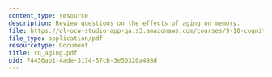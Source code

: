 ```yaml
---
content_type: resource
description: Review questions on the effects of aging on memory.
file: https://ol-ocw-studio-app-qa.s3.amazonaws.com/courses/9-10-cognitive-neuroscience-spring-2006/74436ab14ade317457cb3e50320a498d_rq_aging.pdf
file_type: application/pdf
resourcetype: Document
title: rq_aging.pdf
uid: 74436ab1-4ade-3174-57cb-3e50320a498d
---
```

